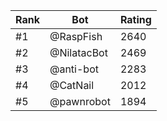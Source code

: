 Rank|Bot|Rating
---|---|---
#1|@RaspFish|2640
#2|@NilatacBot|2469
#3|@anti-bot|2283
#4|@CatNail|2012
#5|@pawnrobot|1894

